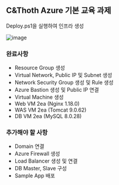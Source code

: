 ## C&Thoth Azure 기본 교육 과제
Deploy.ps1을 실행하여 인프라 생성

![image](https://github.com/user-attachments/assets/d5d64465-7ae1-4783-bbf1-4e44ec941072)



### 완료사항
- Resource Group 생성
- Virtual Network, Public IP 및 Subnet 생성
- Network Security Group 생성 및 Rule 생성
- Azure Bastion 생성 및 Public IP 연결
- Virtual Machine 생성
- Web VM 2ea (Nginx 1.18.0)
- WAS VM 2ea (Tomcat 9.0.62)
- DB VM 2ea (MySQL 8.0.28)

### 추가해야 할 사항
- Domain 연결
- Azure Firewall 생성
- Load Balancer 생성 및 연결
- DB Master, Slave 구성
- Sample App 배포
